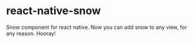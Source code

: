 # react-native-snow
Snow component for react native.  Now you can add snow to any view, for any reason.  Hooray!
